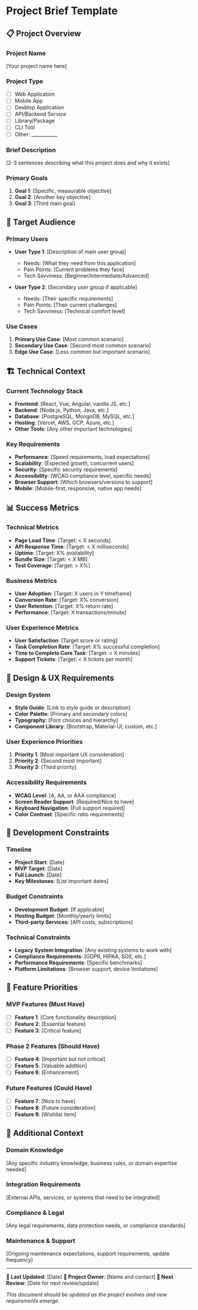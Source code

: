 # Project Brief Template

## 📋 Project Overview

### Project Name
[Your project name here]

### Project Type
- [ ] Web Application
- [ ] Mobile App
- [ ] Desktop Application
- [ ] API/Backend Service
- [ ] Library/Package
- [ ] CLI Tool
- [ ] Other: ___________

### Brief Description
[2-3 sentences describing what this project does and why it exists]

### Primary Goals
1. **Goal 1**: [Specific, measurable objective]
2. **Goal 2**: [Another key objective]
3. **Goal 3**: [Third main goal]

## 🎯 Target Audience

### Primary Users
- **User Type 1**: [Description of main user group]
  - Needs: [What they need from this application]
  - Pain Points: [Current problems they face]
  - Tech Savviness: [Beginner/Intermediate/Advanced]

- **User Type 2**: [Secondary user group if applicable]
  - Needs: [Their specific requirements]
  - Pain Points: [Their current challenges]
  - Tech Savviness: [Technical comfort level]

### Use Cases
1. **Primary Use Case**: [Most common scenario]
2. **Secondary Use Case**: [Second most common scenario]
3. **Edge Use Case**: [Less common but important scenario]

## 🏗️ Technical Context

### Current Technology Stack
- **Frontend**: [React, Vue, Angular, vanilla JS, etc.]
- **Backend**: [Node.js, Python, Java, etc.]
- **Database**: [PostgreSQL, MongoDB, MySQL, etc.]
- **Hosting**: [Vercel, AWS, GCP, Azure, etc.]
- **Other Tools**: [Any other important technologies]

### Key Requirements
- **Performance**: [Speed requirements, load expectations]
- **Scalability**: [Expected growth, concurrent users]
- **Security**: [Specific security requirements]
- **Accessibility**: [WCAG compliance level, specific needs]
- **Browser Support**: [Which browsers/versions to support]
- **Mobile**: [Mobile-first, responsive, native app needs]

## 📊 Success Metrics

### Technical Metrics
- **Page Load Time**: [Target: < X seconds]
- **API Response Time**: [Target: < X milliseconds]
- **Uptime**: [Target: X% availability]
- **Bundle Size**: [Target: < X MB]
- **Test Coverage**: [Target: > X%]

### Business Metrics
- **User Adoption**: [Target: X users in Y timeframe]
- **Conversion Rate**: [Target: X% conversion]
- **User Retention**: [Target: X% return rate]
- **Performance**: [Target: X transactions/minute]

### User Experience Metrics
- **User Satisfaction**: [Target score or rating]
- **Task Completion Rate**: [Target: X% successful completion]
- **Time to Complete Core Task**: [Target: < X minutes]
- **Support Tickets**: [Target: < X tickets per month]

## 🎨 Design & UX Requirements

### Design System
- **Style Guide**: [Link to style guide or description]
- **Color Palette**: [Primary and secondary colors]
- **Typography**: [Font choices and hierarchy]
- **Component Library**: [Bootstrap, Material-UI, custom, etc.]

### User Experience Priorities
1. **Priority 1**: [Most important UX consideration]
2. **Priority 2**: [Second most important]
3. **Priority 3**: [Third priority]

### Accessibility Requirements
- **WCAG Level**: [A, AA, or AAA compliance]
- **Screen Reader Support**: [Required/Nice to have]
- **Keyboard Navigation**: [Full support required]
- **Color Contrast**: [Specific ratio requirements]

## 🔧 Development Constraints

### Timeline
- **Project Start**: [Date]
- **MVP Target**: [Date]
- **Full Launch**: [Date]
- **Key Milestones**: [List important dates]

### Budget Constraints
- **Development Budget**: [If applicable]
- **Hosting Budget**: [Monthly/yearly limits]
- **Third-party Services**: [API costs, subscriptions]

### Technical Constraints
- **Legacy System Integration**: [Any existing systems to work with]
- **Compliance Requirements**: [GDPR, HIPAA, SOX, etc.]
- **Performance Requirements**: [Specific benchmarks]
- **Platform Limitations**: [Browser support, device limitations]

## 🚀 Feature Priorities

### MVP Features (Must Have)
- [ ] **Feature 1**: [Core functionality description]
- [ ] **Feature 2**: [Essential feature]
- [ ] **Feature 3**: [Critical feature]

### Phase 2 Features (Should Have)
- [ ] **Feature 4**: [Important but not critical]
- [ ] **Feature 5**: [Valuable addition]
- [ ] **Feature 6**: [Enhancement]

### Future Features (Could Have)
- [ ] **Feature 7**: [Nice to have]
- [ ] **Feature 8**: [Future consideration]
- [ ] **Feature 9**: [Wishlist item]

## 📝 Additional Context

### Domain Knowledge
[Any specific industry knowledge, business rules, or domain expertise needed]

### Integration Requirements
[External APIs, services, or systems that need to be integrated]

### Compliance & Legal
[Any legal requirements, data protection needs, or compliance standards]

### Maintenance & Support
[Ongoing maintenance expectations, support requirements, update frequency]

---

**📅 Last Updated**: [Date]
**👤 Project Owner**: [Name and contact]
**🎯 Next Review**: [Date for next review/update]

*This document should be updated as the project evolves and new requirements emerge.*